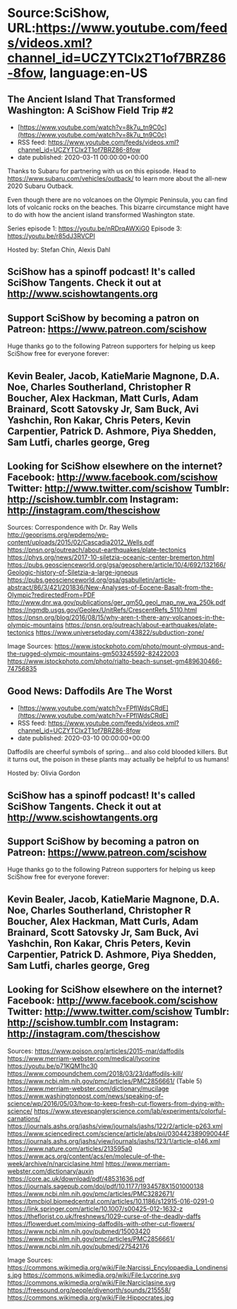 # Source:SciShow, URL:https://www.youtube.com/feeds/videos.xml?channel_id=UCZYTClx2T1of7BRZ86-8fow, language:en-US

## The Ancient Island That Transformed Washington: A SciShow Field Trip #2
 - [https://www.youtube.com/watch?v=8k7u_tn9C0c](https://www.youtube.com/watch?v=8k7u_tn9C0c)
 - RSS feed: https://www.youtube.com/feeds/videos.xml?channel_id=UCZYTClx2T1of7BRZ86-8fow
 - date published: 2020-03-11 00:00:00+00:00

Thanks to Subaru for partnering with us on this episode. Head to https://www.subaru.com/vehicles/outback/ to learn more about the all-new 2020 Subaru Outback.

Even though there are no volcanoes on the Olympic Peninsula, you can find lots of volcanic rocks on the beaches. This bizarre circumstance might have to do with how the ancient island transformed Washington state. 

Series episode 1: https://youtu.be/nRDrqAWXiG0
Episode 3: https://youtu.be/r85dJ3RVCPI

Hosted by: Stefan Chin, Alexis Dahl

SciShow has a spinoff podcast! It's called SciShow Tangents. Check it out at http://www.scishowtangents.org
----------
Support SciShow by becoming a patron on Patreon: https://www.patreon.com/scishow
----------
Huge thanks go to the following Patreon supporters for helping us keep SciShow free for everyone forever:

Kevin Bealer, Jacob, KatieMarie Magnone, D.A. Noe, Charles Southerland, Christopher R Boucher, Alex Hackman, Matt Curls, Adam Brainard, Scott Satovsky Jr, Sam Buck, Avi Yashchin, Ron Kakar, Chris Peters, Kevin Carpentier, Patrick D. Ashmore, Piya Shedden, Sam Lutfi, charles george, Greg
----------
Looking for SciShow elsewhere on the internet?
Facebook: http://www.facebook.com/scishow
Twitter: http://www.twitter.com/scishow
Tumblr: http://scishow.tumblr.com
Instagram: http://instagram.com/thescishow
----------
Sources:
Correspondence with Dr. Ray Wells
http://geoprisms.org/wpdemo/wp-content/uploads/2015/02/Cascadia2012_Wells.pdf
https://pnsn.org/outreach/about-earthquakes/plate-tectonics
https://phys.org/news/2017-10-siletzia-oceanic-center-bremerton.html
https://pubs.geoscienceworld.org/gsa/geosphere/article/10/4/692/132166/Geologic-history-of-Siletzia-a-large-igneous
https://pubs.geoscienceworld.org/gsa/gsabulletin/article-abstract/86/3/421/201836/New-Analyses-of-Eocene-Basalt-from-the-Olympic?redirectedFrom=PDF
http://www.dnr.wa.gov/publications/ger_gm50_geol_map_nw_wa_250k.pdf
https://ngmdb.usgs.gov/Geolex/UnitRefs/CrescentRefs_5110.html
https://pnsn.org/blog/2016/08/15/why-aren-t-there-any-volcanoes-in-the-olympic-mountains
https://pnsn.org/outreach/about-earthquakes/plate-tectonics
https://www.universetoday.com/43822/subduction-zone/

Image Sources: 
https://www.istockphoto.com/photo/mount-olympus-and-the-rugged-olympic-mountains-gm503245592-82422003
https://www.istockphoto.com/photo/rialto-beach-sunset-gm489630466-74756835

## Good News: Daffodils Are The Worst
 - [https://www.youtube.com/watch?v=FPflWdsCRdE](https://www.youtube.com/watch?v=FPflWdsCRdE)
 - RSS feed: https://www.youtube.com/feeds/videos.xml?channel_id=UCZYTClx2T1of7BRZ86-8fow
 - date published: 2020-03-10 00:00:00+00:00

Daffodils are cheerful symbols of spring… and also cold blooded killers. But it turns out, the poison in these plants may actually be helpful to us humans!

Hosted by: Olivia Gordon

SciShow has a spinoff podcast! It's called SciShow Tangents. Check it out at http://www.scishowtangents.org
----------
Support SciShow by becoming a patron on Patreon: https://www.patreon.com/scishow
----------
Huge thanks go to the following Patreon supporters for helping us keep SciShow free for everyone forever:

Kevin Bealer, Jacob, KatieMarie Magnone, D.A. Noe, Charles Southerland, Christopher R Boucher, Alex Hackman, Matt Curls, Adam Brainard, Scott Satovsky Jr, Sam Buck, Avi Yashchin, Ron Kakar, Chris Peters, Kevin Carpentier, Patrick D. Ashmore, Piya Shedden, Sam Lutfi, charles george, Greg
----------
Looking for SciShow elsewhere on the internet?
Facebook: http://www.facebook.com/scishow
Twitter: http://www.twitter.com/scishow
Tumblr: http://scishow.tumblr.com
Instagram: http://instagram.com/thescishow
----------
Sources:
https://www.poison.org/articles/2015-mar/daffodils
https://www.merriam-webster.com/medical/lycorine
https://youtu.be/p71KQM1hc30
https://www.compoundchem.com/2018/03/23/daffodils-kill/
https://www.ncbi.nlm.nih.gov/pmc/articles/PMC2856661/ (Table 5)
https://www.merriam-webster.com/dictionary/mucilage
https://www.washingtonpost.com/news/speaking-of-science/wp/2016/05/03/how-to-keep-fresh-cut-flowers-from-dying-with-science/
https://www.stevespanglerscience.com/lab/experiments/colorful-carnations/
https://journals.ashs.org/jashs/view/journals/jashs/122/2/article-p263.xml 
https://www.sciencedirect.com/science/article/abs/pii/030442389090044F
https://journals.ashs.org/jashs/view/journals/jashs/123/1/article-p146.xml
https://www.nature.com/articles/213595a0 
https://www.acs.org/content/acs/en/molecule-of-the-week/archive/n/narciclasine.html
https://www.merriam-webster.com/dictionary/auxin
https://core.ac.uk/download/pdf/48531636.pdf
https://journals.sagepub.com/doi/pdf/10.1177/1934578X1501000138
https://www.ncbi.nlm.nih.gov/pmc/articles/PMC3282671/
https://bmcbiol.biomedcentral.com/articles/10.1186/s12915-016-0291-0
https://link.springer.com/article/10.1007/s00425-012-1632-z
https://theflorist.co.uk/freshnews/1029-curse-of-the-deadly-daffs
https://flowerduet.com/mixing-daffodils-with-other-cut-flowers/
https://www.ncbi.nlm.nih.gov/pubmed/15003420
https://www.ncbi.nlm.nih.gov/pmc/articles/PMC2856661/
https://www.ncbi.nlm.nih.gov/pubmed/27542176

Image Sources:
https://commons.wikimedia.org/wiki/File:Narcissi_Encylopaedia_Londinensis.jpg
https://commons.wikimedia.org/wiki/File:Lycorine.svg
https://commons.wikimedia.org/wiki/File:Narciclasine.svg
https://freesound.org/people/divenorth/sounds/215558/
https://commons.wikimedia.org/wiki/File:Hippocrates.jpg

